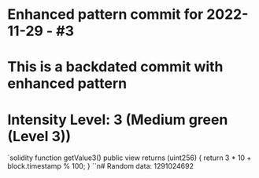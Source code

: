 ﻿# Enhanced pattern commit for 2022-11-29 - #3
# This is a backdated commit with enhanced pattern
# Intensity Level: 3 (Medium green (Level 3))
`solidity
function getValue3() public view returns (uint256) {
    return 3 * 10 + block.timestamp % 100;
}
``n# Random data: 1291024692

